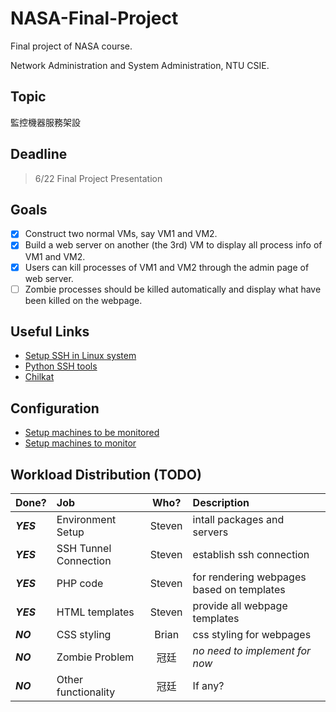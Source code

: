 # NASA-Final-Project

Final project of NASA course.

Network Administration and System Administration, NTU CSIE.

## Topic

監控機器服務架設

## Deadline

> 6/22 Final Project Presentation

## Goals

- [x] Construct two normal VMs, say VM1 and VM2.
- [x] Build a web server on another (the 3rd) VM to display all process info of VM1 and VM2.
- [x] Users can kill processes of VM1 and VM2 through the admin page of web server.
- [ ] Zombie processes should be killed automatically and display what have been killed on the webpage.

## Useful Links

* [Setup SSH in Linux system](http://docs.oracle.com/cd/E18930_01/html/821-2426/gksja.html#gksrd)
* [Python SSH tools](https://wiki.python.org/moin/SecureShell)
* [Chilkat](https://www.chilkatsoft.com/python.asp)

## Configuration

* [Setup machines to be monitored](./config_monitored.md)
* [Setup machines to monitor](./config_monitoring.md)

## Workload Distribution (TODO)

|Done?|Job|Who?|Description|
|:-----------------|:--------|:---:|:-------|
|***YES***|Environment Setup|Steven|intall packages and servers|
|***YES***|SSH Tunnel Connection|Steven|establish ssh connection|
|***YES***|PHP code|Steven|for rendering webpages based on templates|
|***YES***|HTML templates|Steven|provide all webpage templates|
|***NO***|CSS styling|Brian|css styling for webpages|
|***NO***|Zombie Problem|冠廷|*no need to implement for now*|
|***NO***|Other functionality|冠廷|If any?|



